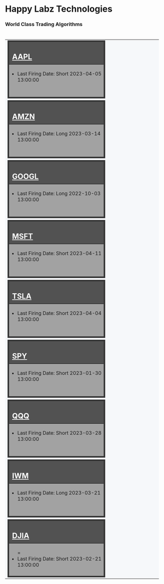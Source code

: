 
<style>
    .box {
            width: 100%;
            min-width: 200px;
            height: 180px;
            border: 1px solid black;
            display: inline-block;
        }

        .box h2 {
            padding: 10px;
            padding-top: 34px;
            margin-top: 0 !important;
        }
        
        .box a:link, .box a:visited {
            color: #ffffff;
        }

        .gray {
            background-color: #a2a2a2;
            border: 5px solid #353535;
        }

        .gray h2 {
            background-color: #525252;
            border-bottom: 1px solid black;
            color: #ffffff;
        }

        .red {
            background-color: #faaaaa;
            border: 5px solid #6e0000;
        }

        .red h2 {
            background-color: #b80000;
            border-bottom: 1px solid black;
            color: #ffffff;
        }

        .green {
            background-color: #92d98f;
            border: 5px solid #015e01;
        }

        .green h2 {
            background-color: #004225;
            border-bottom: 1px solid black;
            color: #ffffff;
        }

        .my-data {
            margin-right: auto !important;
            margin-left: auto !important;
            align-content: center;
            display: block;
            width: 100% !important;
            max-width: 1400px !important;
        }

        .my-table {
            margin-right: auto;
            margin-left: auto;
            width: 100%;
            display: block;
        }

        .my-table tr {
            display: block;
            width: auto;
            background-color: rgb(246,248,250) !important;
        }

        .my-table td {
            width: 33%;
            min-width: 310px;
            display: inline-block;
        }
</style>
    
# Happy Labz Technologies

### World Class Trading Algorithms
    
<div class="my-data px-3 my-5 markdown-body">
<table class="my-table" style="">
        <tbody class="my-table">
        <tr>
            <td>
                <div class="box gray">
                    <h2 id="aapl"><a href="{% link website/AAPL.md %}">AAPL</a><a class="anchorjs-link "
                                         href="https://happylabz.github.io/website/stocks.html#aapl"
                                         aria-label="Anchor" data-anchorjs-icon=""
                                         style="font: 1em / 1 anchorjs-icons; padding-left: 0.375em;"></a></h2>
                    <ul>
                        <li>Last Firing Date: Short 2023-04-05 13:00:00</li>
                    </ul>
                </div>
            </td>
            <td>
                <div class="box gray">
                    <h2 id="amzn"><a href="{% link website/AMZN.md %}">AMZN</a><a class="anchorjs-link "
                                         href="https://happylabz.github.io/website/stocks.html#amzn"
                                         aria-label="Anchor" data-anchorjs-icon=""
                                         style="font: 1em / 1 anchorjs-icons; padding-left: 0.375em;"></a></h2>
                    <ul>
                        <li>Last Firing Date: Long 2023-03-14 13:00:00</li>
                    </ul>
                </div>
            </td>
            <td>
                <div class="box gray">
                    <h2 id="googl"><a href="{% link website/GOOGL.md %}">GOOGL</a><a class="anchorjs-link "
                                           href="https://happylabz.github.io/website/stocks.html#googl"
                                           aria-label="Anchor" data-anchorjs-icon=""
                                           style="font: 1em / 1 anchorjs-icons; padding-left: 0.375em;"></a></h2>
                    <ul>
                        <li>Last Firing Date: Long 2022-10-03 13:00:00</li>
                    </ul>
                </div>
            </td>
        </tr>
        <tr>
            <td>
                <div class="box gray">
                    <h2 id="msft"><a href="{% link website/MSFT.md %}">MSFT</a><a class="anchorjs-link "
                                         href="https://happylabz.github.io/website/stocks.html#msft"
                                         aria-label="Anchor" data-anchorjs-icon=""
                                         style="font: 1em / 1 anchorjs-icons; padding-left: 0.375em;"></a></h2>
                    <ul>
                        <li>Last Firing Date: Short 2023-04-11 13:00:00</li>
                    </ul>
                </div>
            </td>
            <td>
                <div class="box gray">
                    <h2 id="tsla"><a href="{% link website/TSLA.md %}">TSLA</a><a class="anchorjs-link "
                                         href="https://happylabz.github.io/website/stocks.html#tsla"
                                         aria-label="Anchor" data-anchorjs-icon=""
                                         style="font: 1em / 1 anchorjs-icons; padding-left: 0.375em;"></a></h2>
                    <ul>
                        <li>Last Firing Date: Short 2023-04-04 13:00:00</li>
                    </ul>
                </div>
            </td>
            <td>
                <div class="box gray">
                    <h2 id="spy"><a href="{% link website/SPY.md %}">SPY</a><a class="anchorjs-link "
                                         href="https://happylabz.github.io/website/stocks.html#spy"
                                         aria-label="Anchor" data-anchorjs-icon=""
                                         style="font: 1em / 1 anchorjs-icons; padding-left: 0.375em;"></a></h2>
                    <ul>
                        <li>Last Firing Date: Short 2023-01-30 13:00:00</li>
                    </ul>
                </div>
            </td>
        </tr>
        <tr>
            <td>
                <div class="box gray">
                    <h2 id="qqq"><a href="{% link website/QQQ.md %}">QQQ</a><a class="anchorjs-link "
                                           href="https://happylabz.github.io/website/stocks.html#qqq"
                                           aria-label="Anchor" data-anchorjs-icon=""
                                           style="font: 1em / 1 anchorjs-icons; padding-left: 0.375em;"></a></h2>
                    <ul>
                        <li>Last Firing Date: Short 2023-03-28 13:00:00</li>
                    </ul>
                </div>
            </td>
            <td>
                <div class="box gray">
                    <h2 id="iwm"><a href="{% link website/IWM.md %}">IWM</a><a class="anchorjs-link "
                                         href="https://happylabz.github.io/website/stocks.html#iwm"
                                         aria-label="Anchor" data-anchorjs-icon=""
                                         style="font: 1em / 1 anchorjs-icons; padding-left: 0.375em;"></a></h2>
                    <ul>
                        <li>Last Firing Date: Long 2023-03-21 13:00:00</li>
                    </ul>
                </div>
            </td>
            <td>
                <div class="box gray">
                    <h2 id="djia"><a href="{% link website/DJIA.md %}">DJIA</a><a class="anchorjs-link "
                                           href="https://happylabz.github.io/website/stocks.html#djia"
                                           aria-label="Anchor" data-anchorjs-icon=""
                                           style="font: 1em / 1 anchorjs-icons; padding-left: 0.375em;"></a></h2>
                    <ul>=
                        <li>Last Firing Date: Short 2023-02-21 13:00:00</li>
                    </ul>
                </div>
            </td>
        </tr>
</tbody>
</table>
</div>